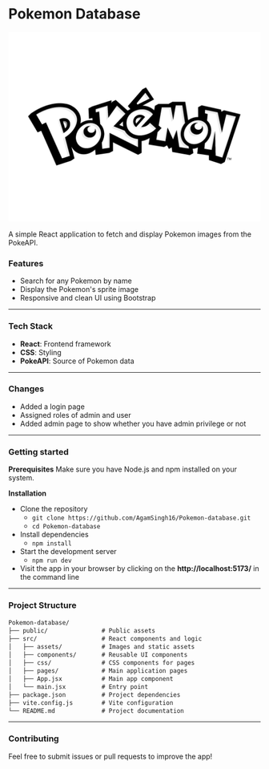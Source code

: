 # **Pokemon Database**

![Pokemon logo](/src/assets/pokemon-logo-png-1444.png)

A simple React application to fetch and display Pokemon images from the PokeAPI.

### **Features**

- Search for any Pokemon by name
- Display the Pokemon's sprite image
- Responsive and clean UI using Bootstrap

---

### **Tech Stack**

- **React**: Frontend framework
- **CSS**: Styling
- **PokeAPI**: Source of Pokemon data

---

### **Changes**

- Added a login page
- Assigned roles of admin and user
- Added admin page to show whether you have admin privilege or not

---

### **Getting started**

**Prerequisites**
Make sure you have Node.js and npm installed on your system.

**Installation**

- Clone the repository
  - `git clone https://github.com/AgamSingh16/Pokemon-database.git`
  - `cd Pokemon-database`
- Install dependencies
  - `npm install`
- Start the development server
  - `npm run dev`
- Visit the app in your browser by clicking on the **http://localhost:5173/** in the command line

---

### **Project Structure**

```
Pokemon-database/
├── public/               # Public assets
├── src/                  # React components and logic
│   ├── assets/           # Images and static assets
│   ├── components/       # Reusable UI components
│   ├── css/              # CSS components for pages
│   ├── pages/            # Main application pages
│   ├── App.jsx           # Main app component
│   └── main.jsx          # Entry point
├── package.json          # Project dependencies
├── vite.config.js        # Vite configuration
└── README.md             # Project documentation
```

---

### **Contributing**

Feel free to submit issues or pull requests to improve the app!
